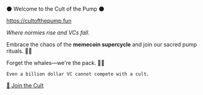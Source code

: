 🌑 Welcome to the Cult of the Pump 🌑

<https://cultofthepump.fun>

*Where normies rise and VCs fall.*

Embrace the chaos of the **memecoin supercycle** and join our sacred pump rituals. 🔮✨

Forget the whales—we're the pack. 🐺💎

`Even a billion dollar VC cannot compete with a cult.`

[🔗 Join the Cult](https://t.me/cult_of_the_pump)
